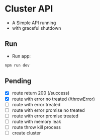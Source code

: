 # Cluster API

- A Simple API running
- with graceful shutdown

## Run

- Run app:
  
```sh
npm run dev
```

## Pending

- [x] route return 200 (/success)
- [x] route with error no treated (/throwError)
- [ ] route with error treated
- [ ] route with error promise no treated
- [ ] route with error promise treated
- [ ] route with memory leak
- [ ] route throw kill process
- [ ] create cluster
